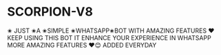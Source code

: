 # SCORPION-V8
✬ JUST ✬A ✬SIMPLE ✬WHATSAPP✬BOT WITH AMAZING FEATURES ❤️ KEEP USING THIS BOT IT ENHANCE YOUR EXPERIENCE IN WHATSAPP MORE AMAZING FEATURES ❤️😊 ADDED EVERYDAY 
